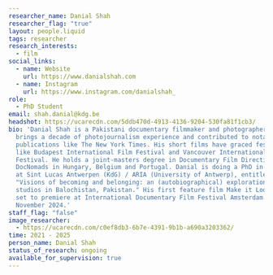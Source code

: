 ```yaml
---
researcher_name: Danial Shah
researcher_flag: "true"
layout: people.liquid
tags: researcher
research_interests:
  - film
social_links:
  - name: Website
    url: https://www.danialshah.com
  - name: Instagram
    url: https://www.instagram.com/danialshah_
role:
  - PhD Student
email: shah.danial@kdg.be
headshot: https://ucarecdn.com/5ddb470d-4913-4136-9204-530fa81f1cb3/
bio: 'Danial Shah is a Pakistani documentary filmmaker and photographer. Danial
  brings a decade of photojournalism experience and contributed to notable
  publications like The New York Times. His short films have graced festivals
  like Budapest International Film Festival and Vancouver International Film
  Festival. He holds a joint-masters degree in Documentary Film Direction from
  DocNomads in Hungary, Belgium and Portugal. Danial is doing a PhD in the arts
  at Sint Lucas Antwerpen (KdG) / ARIA (University of Antwerp), entitled
  "Visions of becoming and belonging: an (autobiographical) exploration of photo
  studios in Balochistan, Pakistan." His first feature film Make it Look Real is
  set to premiere at International Documentary Film Festival Amsterdam (IDFA) in
  November 2024.'
staff_flag: "false"
image_researcher:
  - https://ucarecdn.com/c0ef8db3-6b7e-4391-9b1b-a690a3203362/
time: 2021 - 2025
person_name: Danial Shah
status_of_research: ongoing
available_for_supervision: true
---
```

